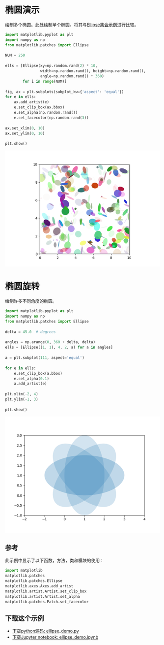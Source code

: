 # 椭圆演示

绘制多个椭圆。此处绘制单个椭圆。将其与[Ellipse集合示例](https://matplotlib.org/gallery/shapes_and_collections/ellipse_collection.html)进行比较。

```python
import matplotlib.pyplot as plt
import numpy as np
from matplotlib.patches import Ellipse

NUM = 250

ells = [Ellipse(xy=np.random.rand(2) * 10,
                width=np.random.rand(), height=np.random.rand(),
                angle=np.random.rand() * 360)
        for i in range(NUM)]

fig, ax = plt.subplots(subplot_kw={'aspect': 'equal'})
for e in ells:
    ax.add_artist(e)
    e.set_clip_box(ax.bbox)
    e.set_alpha(np.random.rand())
    e.set_facecolor(np.random.rand(3))

ax.set_xlim(0, 10)
ax.set_ylim(0, 10)

plt.show()
```

![椭圆演示](/static/images/gallery/sphx_glr_ellipse_demo_001.png)

# 椭圆旋转

绘制许多不同角度的椭圆。

```python
import matplotlib.pyplot as plt
import numpy as np
from matplotlib.patches import Ellipse

delta = 45.0  # degrees

angles = np.arange(0, 360 + delta, delta)
ells = [Ellipse((1, 1), 4, 2, a) for a in angles]

a = plt.subplot(111, aspect='equal')

for e in ells:
    e.set_clip_box(a.bbox)
    e.set_alpha(0.1)
    a.add_artist(e)

plt.xlim(-2, 4)
plt.ylim(-1, 3)

plt.show()
```

![椭圆演示2](/static/images/gallery/sphx_glr_ellipse_demo_002.png)

## 参考

此示例中显示了以下函数，方法，类和模块的使用：

```python
import matplotlib
matplotlib.patches
matplotlib.patches.Ellipse
matplotlib.axes.Axes.add_artist
matplotlib.artist.Artist.set_clip_box
matplotlib.artist.Artist.set_alpha
matplotlib.patches.Patch.set_facecolor
```

## 下载这个示例

- [下载python源码: ellipse_demo.py](https://matplotlib.org/_downloads/ellipse_demo.py)
- [下载Jupyter notebook: ellipse_demo.ipynb](https://matplotlib.org/_downloads/ellipse_demo.ipynb)